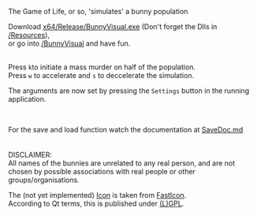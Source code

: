 The Game of Life, or so,
'simulates' a bunny population

Download [x64/Release/BunnyVisual.exe](x64/Release/BunnyVisual.exe) (Don't forget the Dlls in [/Resources](/BunnyVisual/Resources)),<br />
or go into [/BunnyVisual](BunnyVisual) and have fun.<br /><br />

Press ```k```to initiate a mass murder on half of the population.<br />
Press ```w``` to accelerate and ```s``` to deccelerate the simulation.

The arguments are now set by pressing the ```Settings``` button in the running application.

<br />

For the save and load function watch the documentation at [SaveDoc.md](SaveDoc.md)<br /><br />
<br />
DISCLAIMER: <br />
All names of the bunnies are unrelated to any real person, and are not chosen by possible associations with real people or other groups/organisations.<br />

The (not yet implemented) [Icon](/BunnyVisual/Resources/Rabbit.ico) is taken from [FastIcon](http://fasticon.com/).<br />
According to Qt terms, this is published under [(L)GPL](LICENSE).<br />
